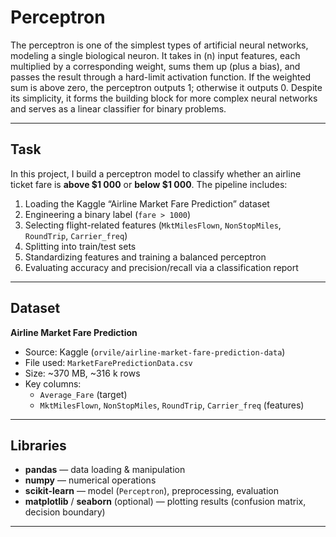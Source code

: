 # Perceptron

The perceptron is one of the simplest types of artificial neural networks, modeling a single biological neuron. It takes in \(n\) input features, each multiplied by a corresponding weight, sums them up (plus a bias), and passes the result through a hard-limit activation function. If the weighted sum is above zero, the perceptron outputs 1; otherwise it outputs 0. Despite its simplicity, it forms the building block for more complex neural networks and serves as a linear classifier for binary problems.

---

## Task

In this project, I build a perceptron model to classify whether an airline ticket fare is **above \$1 000** or **below \$1 000**. The pipeline includes:

1. Loading the Kaggle “Airline Market Fare Prediction” dataset  
2. Engineering a binary label \(`fare > 1000`\)  
3. Selecting flight-related features (`MktMilesFlown`, `NonStopMiles`, `RoundTrip`, `Carrier_freq`)  
4. Splitting into train/test sets  
5. Standardizing features and training a balanced perceptron  
6. Evaluating accuracy and precision/recall via a classification report  

---

## Dataset

**Airline Market Fare Prediction**  
- Source: Kaggle (`orvile/airline-market-fare-prediction-data`)  
- File used: `MarketFarePredictionData.csv`  
- Size: ~370 MB, ~316 k rows  
- Key columns:  
  - `Average_Fare` (target)  
  - `MktMilesFlown`, `NonStopMiles`, `RoundTrip`, `Carrier_freq` (features)  

---

## Libraries

- **pandas** — data loading & manipulation  
- **numpy** — numerical operations  
- **scikit-learn** — model (`Perceptron`), preprocessing, evaluation  
- **matplotlib** / **seaborn** (optional) — plotting results (confusion matrix, decision boundary)  

---
